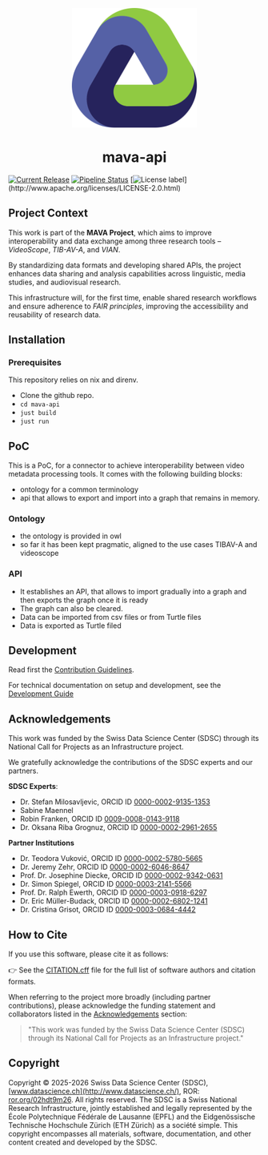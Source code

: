 <p align="center">
  <img src="./docs/assets/logo.svg" alt="project logo" width="250">
</p>

<h1 align="center">
  mava-api
</h1>
<p align="center">
</p>

[![Current Release](https://img.shields.io/github/release/sdsc-ordes/mava-api.svg?label=release)](https://github.com/sdsc-ordes/mava-api/releases/latest)
[![Pipeline Status](https://img.shields.io/github/actions/workflow/status/sdsc-ordes/mava-api/normal.yaml?label=ci)](https://github.com/sdsc-ordes/mava-api/actions/workflows/normal.yaml)
[![License label](https://img.shields.io/badge/License-Apache2.0-blue.svg?)](http://www.apache.org/licenses/LICENSE-2.0.html)

## Project Context

This work is part of the **MAVA Project**, which aims to improve 
interoperability and data exchange among three research tools – *VideoScope*, 
*TIB-AV-A*, and *VIAN*.  

By standardizing data formats and developing shared APIs, the project enhances 
data sharing and analysis capabilities across linguistic, media studies, and 
audiovisual research.  

This infrastructure will, for the first time, enable shared research workflows 
and ensure adherence to *FAIR principles*, improving the accessibility and 
reusability of research data.

## Installation

### Prerequisites
This repository relies on nix and direnv.
- Clone the github repo.
- `cd mava-api`
- `just build`
- `just run`

## PoC

This is a PoC, for a connector to achieve interoperability between video metadata processing tools. It comes with the following building blocks:

- ontology for a common terminology
- api that allows to export and import into a graph that remains in memory.


### Ontology

- the ontology is provided in owl
- so far it has been kept pragmatic, aligned to the use cases TIBAV-A and videoscope

### API
- It establishes an API, that allows to import gradually into a graph and then exports the graph once it is ready
- The graph can also be cleared.
- Data can be imported from csv files or from Turtle files
- Data is exported as Turtle filed

## Development

Read first the [Contribution Guidelines](/CONTRIBUTING.md).

For technical documentation on setup and development, see the
[Development Guide](docs/development-guide.md)

## Acknowledgements

This work was funded by the Swiss Data Science Center (SDSC) through its
National Call for Projects as an Infrastructure project.  

We gratefully acknowledge the contributions of the SDSC experts and our partners.

**SDSC Experts**:
- Dr. Stefan Milosavljevic, ORCID ID [0000-0002-9135-1353](https://orcid.org/0000-0002-9135-1353)
- Sabine Maennel
- Robin Franken, ORCID ID [0009-0008-0143-9118](https://orcid.org/0009-0008-0143-9118)
- Dr. Oksana Riba Grognuz, ORCID ID [0000-0002-2961-2655](https://orcid.org/0000-0002-2961-2655)

**Partner Institutions**
- Dr. Teodora Vuković, ORCID ID [0000-0002-5780-5665](https://orcid.org/0000-0002-5780-5665)
- Dr. Jeremy Zehr, ORCID ID [0000-0002-6046-8647](https://orcid.org/0000-0002-6046-8647)
- Prof. Dr. Josephine Diecke, ORCID ID [0000-0002-9342-0631](https://orcid.org/0000-0002-9342-0631)
- Dr. Simon Spiegel, ORCID ID [0000-0003-2141-5566](https://orcid.org/0000-0003-2141-5566)
- Prof. Dr. Ralph Ewerth, ORCID ID [0000-0003-0918-6297](https://orcid.org/0000-0003-0918-6297)
- Dr. Eric Müller-Budack, ORCID ID [0000-0002-6802-1241](https://orcid.org/0000-0002-6802-1241)
- Dr. Cristina Grisot, ORCID ID [0000-0003-0684-4442](https://orcid.org/0000-0003-0684-4442)

## How to Cite

If you use this software, please cite it as follows:  

👉 See the [CITATION.cff](./CITATION.cff) file for the full list of software authors and citation formats.  
  
When referring to the project more broadly (including partner contributions), please acknowledge the funding statement and collaborators listed in the [Acknowledgements](#acknowledgements) section:
> "This work was funded by the Swiss Data Science Center (SDSC) through its National Call for Projects as an Infrastructure project."

## Copyright

Copyright © 2025-2026 Swiss Data Science Center (SDSC),[www.datascience.ch](http://www.datascience.ch/), 
ROR: [ror.org/02hdt9m26](https://ror.org/02hdt9m26). All rights reserved. 
The SDSC is a Swiss National Research Infrastructure, jointly established and legally represented 
by the École Polytechnique Fédérale de Lausanne (EPFL) and the Eidgenössische Technische Hochschule 
Zürich (ETH Zürich) as a société simple. This copyright encompasses all materials, software, 
documentation, and other content created and developed by the SDSC.
